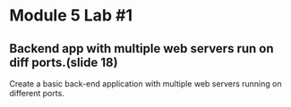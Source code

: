 # Module 5 Lab #1
## Backend app with multiple web servers run on diff ports.(slide 18)
Create a basic back-end application with multiple web servers running on different ports.
